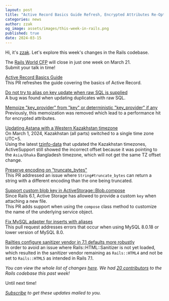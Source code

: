 ```yaml
---
layout: post
title: "Active Record Basics Guide Refresh, Encrypted Attributes Re-Optimization, and more.."
categories: news
author: zzak
og_image: assets/images/this-week-in-rails.png
published: true
date: 2024-03-15
---
```



Hi, it's [zzak](https://github.com/zzak). Let's explore this week's changes in the Rails codebase.

The [Rails World CFP](https://sessionize.com/rails-world/) will close in just one week on March 21.  
Submit your talk in time!

[Active Record Basics Guide](https://github.com/rails/rails/pull/51226)  
This PR refreshes the guide covering the basics of Active Record.

[Do not try to alias on key update when raw SQL is supplied](https://github.com/rails/rails/pull/51325)  
A bug was found when updating duplicates with raw SQL.

[Memoize "key_provider" from "key" or deterministic "key_provider" if any](https://github.com/rails/rails/pull/51324)  
Previously, this memoization was removed which lead to a performance hit for encrypted attributes.

[Updating Astana with a Western Kazakhstan timezone](https://github.com/rails/rails/pull/51317)  
On March 1, 2024, Kazakhstan (all parts) switched to a single time zone UTC+5.  
Using the latest [tzinfo-data](https://github.com/tzinfo/tzinfo-data/releases/tag/v1.2024.1) that updated the Kazakhstan timezones, ActiveSupport still showed the incorrect offset because it was pointing to the `Asia/Dhaka` Bangladesh timezone, which will not get the same TZ offset change.

[Preserve encoding on "truncate_bytes"](https://github.com/rails/rails/pull/51313)  
This PR addressed an issue where `String#truncate_bytes` can return a string with a different encoding than the one being truncated.

[Support custom blob key in ActiveStorage::Blob.compose](https://github.com/rails/rails/pull/51299)  
Since Rails 6.1, Active Storage has allowed to provide a custom `key` when attaching a new file.  
This PR adds support when using the `compose` class method to customize the name of the underlying service object.

[Fix MySQL adapter for inserts with aliases](https://github.com/rails/rails/pull/51286)  
This pull request addresses errors that occur when using MySQL 8.0.18 or lower version of MySQL 8.0.

[Railties configure sanitizer vendor in 7.1 defaults more robustly](https://github.com/rails/rails/pull/51267)  
In order to avoid an issue where Rails::HTML::Sanitizer is not yet loaded, which resulted in the sanitizer vendor remaining as `Rails::HTML4` and not be set to `Rails::HTML5` as intended in Rails 7.1.


_You can view the whole list of changes [here](https://github.com/rails/rails/compare/@%7B2024-03-08%7D...main@%7B2024-03-15%7D)._
_We had [20 contributors](https://contributors.rubyonrails.org/contributors/in-time-window/20240308-20240315) to the Rails codebase this past week!_

Until next time!

_[Subscribe](https://world.hey.com/this.week.in.rails) to get these updates mailed to you._
